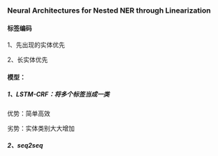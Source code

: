### Neural Architectures for Nested NER through Linearization

#### 标签编码

1、先出现的实体优先

2、长实体优先

#### 模型：

##### 1、LSTM-CRF：将多个标签当成一类

优势：简单高效

劣势：实体类别大大增加

##### 2、seq2seq

